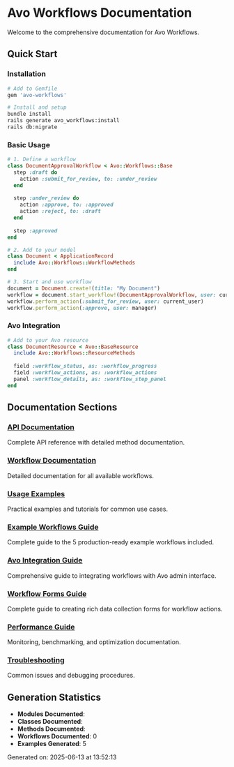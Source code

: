 # Avo Workflows Documentation

Welcome to the comprehensive documentation for Avo Workflows.

## Quick Start

### Installation

```bash
# Add to Gemfile
gem 'avo-workflows'

# Install and setup
bundle install
rails generate avo_workflows:install
rails db:migrate
```

### Basic Usage

```ruby
# 1. Define a workflow
class DocumentApprovalWorkflow < Avo::Workflows::Base
  step :draft do
    action :submit_for_review, to: :under_review
  end
  
  step :under_review do
    action :approve, to: :approved
    action :reject, to: :draft
  end
  
  step :approved
end

# 2. Add to your model
class Document < ApplicationRecord
  include Avo::Workflows::WorkflowMethods
end

# 3. Start and use workflow
document = Document.create!(title: "My Document")
workflow = document.start_workflow!(DocumentApprovalWorkflow, user: current_user)
workflow.perform_action(:submit_for_review, user: current_user)
workflow.perform_action(:approve, user: manager)
```

### Avo Integration

```ruby
# Add to your Avo resource
class DocumentResource < Avo::BaseResource
  include Avo::Workflows::ResourceMethods
  
  field :workflow_status, as: :workflow_progress
  field :workflow_actions, as: :workflow_actions
  panel :workflow_details, as: :workflow_step_panel
end
```

## Documentation Sections

### [API Documentation](api/index.html)
Complete API reference with detailed method documentation.

### [Workflow Documentation](workflows/index.html)
Detailed documentation for all available workflows.

### [Usage Examples](examples/index.html)
Practical examples and tutorials for common use cases.

### [Example Workflows Guide](examples/example_workflows.html)
Complete guide to the 5 production-ready example workflows included.

### [Avo Integration Guide](avo_integration.html)
Comprehensive guide to integrating workflows with Avo admin interface.

### [Workflow Forms Guide](workflow_forms.html)
Complete guide to creating rich data collection forms for workflow actions.

### [Performance Guide](performance.html)
Monitoring, benchmarking, and optimization documentation.

### [Troubleshooting](troubleshooting.html)
Common issues and debugging procedures.

## Generation Statistics

- **Modules Documented**: 
- **Classes Documented**: 
- **Methods Documented**: 
- **Workflows Documented**: 0
- **Examples Generated**: 5

Generated on: 2025-06-13 at 13:52:13
